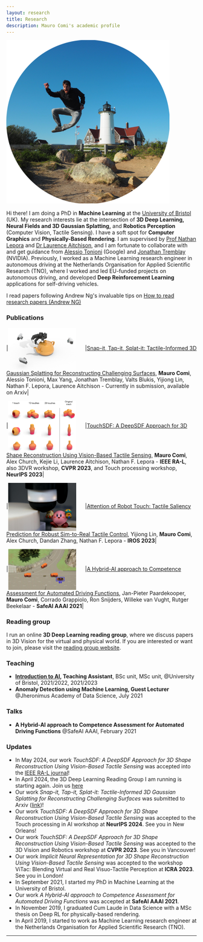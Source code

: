 ```yaml
---
layout: research
title: Research
description: Mauro Comi's academic profile
---
```


<img id="img-profile" src="../img/jumping_me.png" alt="A picture of me jumping in front of a lighthouse">

Hi there! I am doing a PhD in **Machine Learning** at the [University of Bristol](https://www.bristol.ac.uk/) (UK). My research interests lie at the intersection of **3D Deep Learning, Neural Fields and 3D Gaussian Splatting,** and **Robotics Perception** (Computer Vision, Tactile Sensing). I have a soft spot for **Computer Graphics** and **Physically-Based Rendering**. I am supervised by [Prof Nathan Lepora](https://lepora.com/) and [Dr Laurence Aitchison](http://www.gatsby.ucl.ac.uk/~laurence/), and I am fortunate to collaborate with and get guidance from [Alessio Tonioni](https://alessiotonioni.github.io/) (Google) and [Jonathan Tremblay](https://research.nvidia.com/person/jonathan-tremblay) (NVIDIA). Previously, I worked as a Machine Learning research engineer in autonomous driving at the Netherlands Organisation for Applied Scientific Research (TNO), where I worked and led EU-funded projects on autonomous driving, and developed **Deep Reinforcement Learning** applications for self-driving vehicles.

I read papers following Andrew Ng's invaluable tips on <a href="https://youtu.be/733m6qBH-jI">How to read research papers (Andrew NG)</a>

### Publications

|<img src="../img/research/snap_tap.png" width="180px" style="vertical-align:middle; margin-right:20px"> |[Snap-it, Tap-it, Splat-it: Tactile-Informed 3D Gaussian Splatting for Reconstructing Challenging Surfaces](https://arxiv.org/abs/2403.20275), **Mauro Comi**, Alessio Tonioni, Max Yang, Jonathan Tremblay, Valts Blukis, Yijiong Lin, Nathan F. Lepora, Laurence Aitchison - Currently in submission, available on Arxiv|

|<img src="../img/research/results_increasing_touch.png" width="180px" style="vertical-align:middle; margin-right:20px"> |[TouchSDF: A DeepSDF Approach for 3D Shape Reconstruction Using Vision-Based Tactile Sensing](https://sites.google.com/view/cvpr2023-3d-vision-robotics/home?authuser=0), **Mauro Comi**, Alex Church, Kejie Li, Laurence Aitchison, Nathan F. Lepora - **IEEE RA-L**, also 3DVR workshop, **CVPR 2023**, and Touch processing workshop, **NeurIPS 2023**|

|<img src="../img/research/tactile_saliency.png" width="180px" style="vertical-align:middle; margin-right:20px"> |[Attention of Robot Touch: Tactile Saliency Prediction for Robust Sim-to-Real Tactile Control](https://arxiv.org/pdf/2307.14510.pdf), Yijiong Lin, **Mauro Comi**, Alex Church, Dandan Zhang, Nathan F. Lepora - **IROS 2023**|

|<img src="../img/research/safeai.png" width="180px" style="vertical-align:middle; margin-right:20px"> |[A Hybrid-AI approach to Competence Assessment for Automated Driving Functions](http://ceur-ws.org/Vol-2808/Paper_37.pdf), Jan-Pieter Paardekooper, **Mauro Comi**, Corrado Grappiolo, Ron Snijders, Willeke van Vught, Rutger Beekelaar - **SafeAI AAAI 2021**|

### Reading group

I run an online **3D Deep Learning reading group**, where we discuss papers in 3D Vision for the virtual and physical world. If you are interested or want to join, please visit the [reading group website](https://3d-deeplearning-rg.github.io/).  

### Teaching
- **[Introduction to AI](https://www.bris.ac.uk/unit-programme-catalogue/UnitDetails.jsa?ayrCode=22%2F23&unitCode=EMATM0044), Teaching Assistant**, BSc unit, MSc unit, @University of Bristol, 2021/2022, 2021/2023
- **Anomaly Detection using Machine Learning, Guest Lecturer** @Jheronimus Academy of Data Science, July 2021


### Talks
- **A Hybrid-AI approach to Competence Assessment for Automated Driving Functions** @SafeAI AAAI, February 2021

### Updates
- In May 2024, our work *TouchSDF: A DeepSDF Approach for 3D Shape Reconstruction Using Vision-Based Tactile Sensing* was accepted into the [IEEE RA-L journal](https://ieeexplore.ieee.org/abstract/document/10517361)! 
- In April 2024, the 3D Deep Learning Reading Group I am running is starting again. Join us [here](https://3d-deeplearning-rg.github.io/)
- Our work *Snap-it, Tap-it, Splat-it: Tactile-Informed 3D Gaussian Splatting for Reconstructing Challenging Surfaces* was submitted to Arxiv ([link](https://arxiv.org/abs/2403.20275))! 
- Our work *TouchSDF: A DeepSDF Approach for 3D Shape Reconstruction Using Vision-Based Tactile Sensing* was accepted to the Touch processing in AI workshop at **NeurIPS 2024**. See you in New Orleans!
- Our work *TouchSDF: A DeepSDF Approach for 3D Shape Reconstruction Using Vision-Based Tactile Sensing* was accepted to the 3D Vision and Robotics workshop at **CVPR 2023**. See you in Vancouver!
- Our work *Implicit Neural Representation for 3D Shape Reconstruction Using Vision-Based Tactile Sensing* was accepted to the workshop ViTac: Blending Virtual and Real Visuo-Tactile Perception at **ICRA 2023**. See you in London!
- In September 2021, I started my PhD in Machine Learning at the University of Bristol.
- Our work *A Hybrid-AI approach to Competence Assessment for Automated Driving Functions* was accepted at **SafeAI AAAI 2021**.
- In November 2019, I graduated Cum Laude in Data Science with a MSc thesis on Deep RL for physically-based rendering.
- In April 2019, I started to work as Machine Learning research engineer at the Netherlands Organisation for Applied Scientific Research (TNO).

---